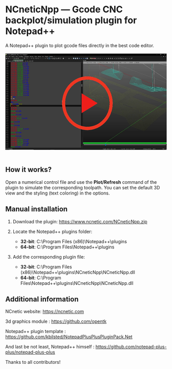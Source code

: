 # NCneticNpp — Gcode CNC backplot/simulation plugin for Notepad++

A Notepad++ plugin to plot gcode files directly in the best code editor.
<br><br>
[<img src="Thumbnail.png" width="600" height="300"/>](https://www.youtube.com/embed/AldBb7LKf30)
<br><br>

How it works?
-------------

Open a numerical control file and use the **Plot/Refresh** command of the plugin to simulate the corresponding toolpath. You can set the default 3D view and the styling (text coloring) in the options.

Manual installation
-----------------

1. Download the plugin: https://www.ncnetic.com/NCneticNpp.zip

2. Locate the Notepad++ plugins folder: 
    * **32-bit**: C:\Program Files (x86)\Notepad++\plugins 
    * **64-bit**: C:\Program Files\Notepad++\plugins

3. Add the corresponding plugin file: 
    * **32-bit**: C:\Program Files (x86)\Notepad++\plugins\NCneticNpp\NCneticNpp.dll
    * **64-bit**: C:\Program Files\Notepad++\plugins\NCneticNpp\NCneticNpp.dll

Additional information
----------------------

NCnetic website: https://ncnetic.com

3d graphics module : https://github.com/opentk

Notepad++ plugin template : https://github.com/kbilsted/NotepadPlusPlusPluginPack.Net

And last be not least, Notepad++ himself : https://github.com/notepad-plus-plus/notepad-plus-plus

Thanks to all contributors!
